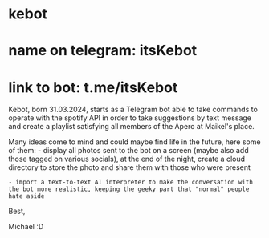 # kebot
# name on telegram: itsKebot
# link to bot: t.me/itsKebot

Kebot, born 31.03.2024, starts as a Telegram bot able to take commands to operate with the spotify API in order to take suggestions by text message and create a playlist satisfying all members of the Apero at Maikel's place.

Many ideas come to mind and could maybe find life in the future, here some of them:
    - display all photos sent to the bot on a screen (maybe also add those tagged on various socials), at the end of the night, create a cloud directory to store the photo and share them with those who were present

    - import a text-to-text AI interpreter to make the conversation with the bot more realistic, keeping the geeky part that "normal" people hate aside


Best,

Michael :D